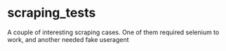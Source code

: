 # scraping_tests
A couple of interesting scraping cases. One of them required selenium to work, and another needed fake useragent
